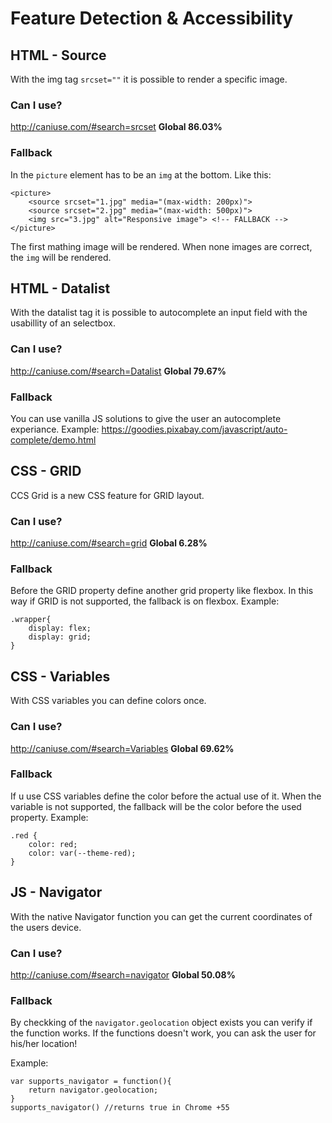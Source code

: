 # Feature Detection & Accessibility
## HTML - Source

With the img tag `srcset=""` it is possible to render a specific image.

### Can I use?
http://caniuse.com/#search=srcset
**Global 86.03%**

### Fallback
In the `picture` element has to be an `img` at the bottom. Like this:

```
<picture>
    <source srcset="1.jpg" media="(max-width: 200px)">
    <source srcset="2.jpg" media="(max-width: 500px)">
    <img src="3.jpg" alt="Responsive image"> <!-- FALLBACK -->
</picture>
```

The first mathing image will be rendered. When none images are correct, 
the `img` will be rendered.

## HTML - Datalist

With the datalist tag it is possible to autocomplete an input field with the usabillity of an selectbox.

### Can I use?
http://caniuse.com/#search=Datalist
**Global 79.67%**

### Fallback
You can use vanilla JS solutions to give the user an autocomplete experiance. Example: https://goodies.pixabay.com/javascript/auto-complete/demo.html 

## CSS - GRID

CCS Grid is a new CSS feature for GRID layout.

### Can I use?
http://caniuse.com/#search=grid
**Global 6.28%**

### Fallback
Before the GRID property define another grid property like flexbox. In this way if GRID is not supported, the fallback is on flexbox.
Example:
```
.wrapper{
    display: flex;
    display: grid;
}
```

## CSS - Variables

With CSS variables you can define colors once.

### Can I use?
http://caniuse.com/#search=Variables
**Global 69.62%**

### Fallback
If u use CSS variables define the color before the actual use of it. When the variable is not supported, the fallback will be the color before the used property.
Example:
```
.red {
    color: red;
    color: var(--theme-red);
}
```

## JS - Navigator

With the native Navigator function you can get the current coordinates of the users device.

### Can I use?
http://caniuse.com/#search=navigator
**Global 50.08%**


### Fallback
By checkking of the `navigator.geolocation` object exists you can verify if the function works. If the functions doesn't work, you can ask the user for his/her location!

Example:
```
var supports_navigator = function(){
    return navigator.geolocation;
}
supports_navigator() //returns true in Chrome +55
```